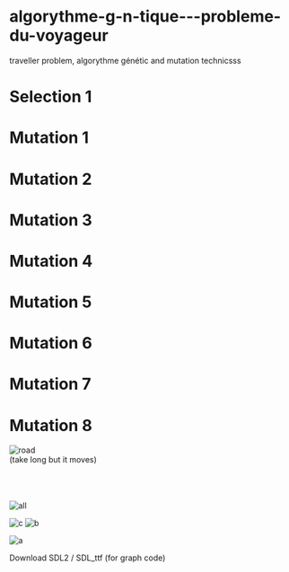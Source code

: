 # algorythme-g-n-tique---probleme-du-voyageur
traveller problem, algorythme génétic and mutation technicsss

<h1>Selection 1</h1>

<h1>Mutation 1</h1>
<h1>Mutation 2</h1>
<h1>Mutation 3</h1>
<h1>Mutation 4</h1>
<h1>Mutation 5</h1>
<h1>Mutation 6</h1>
<h1>Mutation 7</h1>
<h1>Mutation 8</h1>



![road](https://user-images.githubusercontent.com/54853371/85343888-6b155e00-b4ee-11ea-9e69-23b541b142de.gif)<br>
(take long but it moves)
<br><br><br><br>

![all](https://user-images.githubusercontent.com/54853371/85343854-589b2480-b4ee-11ea-8fd2-05ccb7e25c9f.gif)

![c](https://user-images.githubusercontent.com/54853371/85343849-56d16100-b4ee-11ea-89d1-47d543a21ede.png)
![b](https://user-images.githubusercontent.com/54853371/85343851-58028e00-b4ee-11ea-911b-79b221d2e3f2.png)

![a](https://user-images.githubusercontent.com/54853371/85343886-6a7cc780-b4ee-11ea-820a-54a54a138981.png)




Download SDL2 / SDL_ttf (for graph code)
